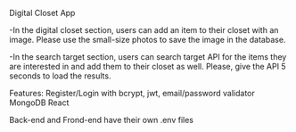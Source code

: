 Digital Closet App

-In the digital closet section, users can add an item to their closet with an image. Please use the small-size photos to save the image in the database.

-In the search target section, users can search target API for the items they are interested in and add them to their closet as well. Please, give the API 5 seconds to load the results. 

Features:
Register/Login with bcrypt, jwt, email/password validator
MongoDB
React

Back-end and Frond-end have their own .env files